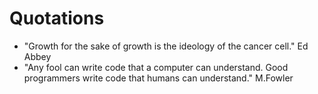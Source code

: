 # Quotations

- "Growth for the sake of growth is the ideology of the cancer cell." Ed Abbey
- "Any fool can write code that a computer can understand. Good programmers write code that humans can understand." M.Fowler
